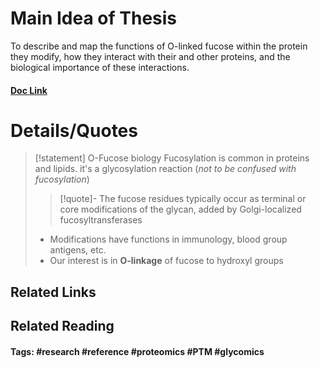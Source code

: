 # Main Idea of Thesis

To describe and map the functions of O-linked fucose within the protein they modify, how they interact with their and other proteins, and the biological importance of these interactions.


#### [Doc Link](https://doi.org/10.1016/j.sbi.2018.12.005)

# Details/Quotes
> [!statement] O-Fucose biology
> Fucosylation is common in proteins and lipids. it's a glycosylation reaction (*not to be confused with fucosylation*)
> >[!quote]-
> >The fucose residues typically occur as terminal or core modifications of the glycan, added by Golgi-localized fucosyltransferases
> 
> - Modifications have functions in immunology, blood group antigens, etc.
> - Our interest is in **O-linkage** of fucose to hydroxyl groups
> 



## Related Links

## Related Reading



#### Tags: #research #reference #proteomics #PTM #glycomics 